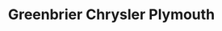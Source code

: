 ---
title: "Greenbrier Chrysler Plymouth"
url: /chesapeake/greenbrier-chrysler-plymouth/
shop: car
---